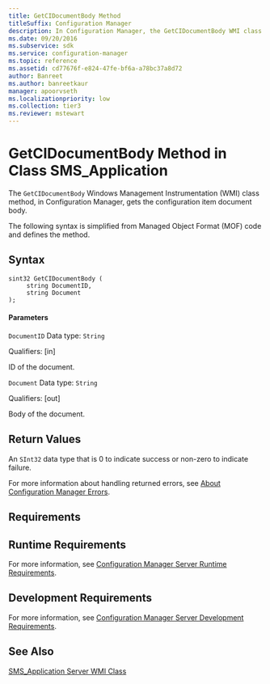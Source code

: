 ```yaml
---
title: GetCIDocumentBody Method
titleSuffix: Configuration Manager
description: In Configuration Manager, the GetCIDocumentBody WMI class method gets the configuration item document body.
ms.date: 09/20/2016
ms.subservice: sdk
ms.service: configuration-manager
ms.topic: reference
ms.assetid: cd77676f-e824-47fe-bf6a-a78bc37a8d72
author: Banreet
ms.author: banreetkaur
manager: apoorvseth
ms.localizationpriority: low
ms.collection: tier3
ms.reviewer: mstewart
---
```

# GetCIDocumentBody Method in Class SMS_Application
The `GetCIDocumentBody` Windows Management Instrumentation (WMI) class method, in Configuration Manager, gets the configuration item document body.

 The following syntax is simplified from Managed Object Format (MOF) code and defines the method.

## Syntax

```
sint32 GetCIDocumentBody (
     string DocumentID,
     string Document
);
```

#### Parameters
 `DocumentID`
 Data type: `String`

 Qualifiers: [in]

 ID of the document.

 `Document`
 Data type: `String`

 Qualifiers: [out]

 Body of the document.

## Return Values
 An `SInt32` data type that is 0 to indicate success or non-zero to indicate failure.

 For more information about handling returned errors, see [About Configuration Manager Errors](../../../develop/core/understand/about-configuration-manager-errors.md).

## Requirements

## Runtime Requirements
 For more information, see [Configuration Manager Server Runtime Requirements](../../../develop/core/reqs/server-runtime-requirements.md).

## Development Requirements
 For more information, see [Configuration Manager Server Development Requirements](../../../develop/core/reqs/server-development-requirements.md).

## See Also
 [SMS_Application Server WMI Class](../../../develop/reference/apps/sms_application-server-wmi-class.md)
